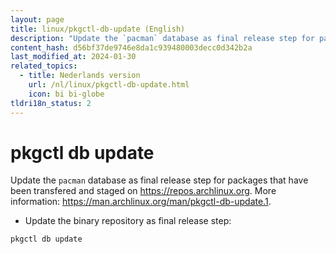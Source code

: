 ```yaml
---
layout: page
title: linux/pkgctl-db-update (English)
description: "Update the `pacman` database as final release step for packages that have been transfered and staged on <https://repos.archlinux.org>."
content_hash: d56bf37de9746e8da1c939480003decc0d342b2a
last_modified_at: 2024-01-30
related_topics:
  - title: Nederlands version
    url: /nl/linux/pkgctl-db-update.html
    icon: bi bi-globe
tldri18n_status: 2
---
```

# pkgctl db update

Update the `pacman` database as final release step for packages that have been transfered and staged on <https://repos.archlinux.org>.
More information: <https://man.archlinux.org/man/pkgctl-db-update.1>.

- Update the binary repository as final release step:

`pkgctl db update`
